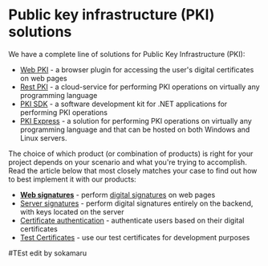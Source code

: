 ﻿# Public key infrastructure (PKI) solutions

We have a complete line of solutions for Public Key Infrastructure (PKI):

* [Web PKI](../web-pki/index.md) - a browser plugin for accessing the user's digital certificates on web pages
* [Rest PKI](../rest-pki/index.md) - a cloud-service for performing PKI operations on virtually any programming language
* [PKI SDK](../pki-sdk/index.md) - a software development kit for .NET applications for performing PKI operations
* [PKI Express](../pki-express/index.md) - a solution for performing PKI operations on virtually any programming language and that can be hosted on both Windows and Linux servers.

The choice of which product (or combination of products) is right for your project depends on your scenario and what
you're trying to accomplish. Read the article below that most closely matches your case to find out how to best
implement it with our products:

* **[Web signatures](web-signatures/index.md)** - perform [digital signatures](signatures.md) on web pages
* [Server signatures](server-signatures.md) - perform digital signatures entirely on the backend, with keys located on the server
* [Certificate authentication](cert-auth.md) - authenticate users based on their digital certificates
* [Test Certificates](test-certs.md) - use our test certificates for development purposes

#TEst edit by sokamaru
